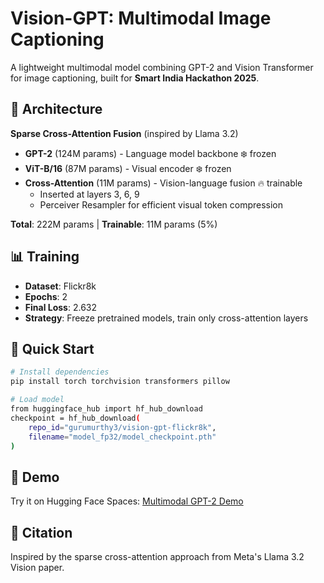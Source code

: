 # Vision-GPT: Multimodal Image Captioning

A lightweight multimodal model combining GPT-2 and Vision Transformer for image captioning, built for **Smart India Hackathon 2025**.

## 🎯 Architecture

**Sparse Cross-Attention Fusion** (inspired by Llama 3.2)

- **GPT-2** (124M params) - Language model backbone ❄️ frozen
- **ViT-B/16** (87M params) - Visual encoder ❄️ frozen  
- **Cross-Attention** (11M params) - Vision-language fusion 🔥 trainable
  - Inserted at layers 3, 6, 9
  - Perceiver Resampler for efficient visual token compression

**Total**: 222M params | **Trainable**: 11M params (5%)

## 📊 Training

- **Dataset**: Flickr8k
- **Epochs**: 2
- **Final Loss**: 2.632
- **Strategy**: Freeze pretrained models, train only cross-attention layers

## 🚀 Quick Start

```bash
# Install dependencies
pip install torch torchvision transformers pillow

# Load model
from huggingface_hub import hf_hub_download
checkpoint = hf_hub_download(
    repo_id="gurumurthy3/vision-gpt-flickr8k",
    filename="model_fp32/model_checkpoint.pth"
)
```

## 🎨 Demo

Try it on Hugging Face Spaces: [Multimodal GPT-2 Demo](https://huggingface.co/spaces/gurumurthy3/Multimodal-Gpt2-Demo)

## 📝 Citation

Inspired by the sparse cross-attention approach from Meta's Llama 3.2 Vision paper.